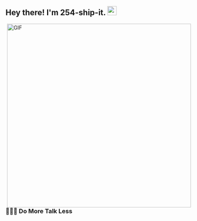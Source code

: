 <h2> Hey there! I'm 254-ship-it. <img src="https://github.com/souvikguria98/souvikguria98/blob/master/Hi.gif" width="25"></h2>
<img align="right" alt="GIF" src="https://user-images.githubusercontent.com/72182017/233348609-a555e3b2-e1ce-4303-8256-d2cb3ce907bc.gif" width="500"/>

<h3> 👨🏻‍💻 Do More Talk Less  </h3>



